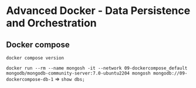 # Advanced Docker - Data Persistence and Orchestration

## Docker compose

`docker compose version`

`docker run --rm --name mongosh -it --network 09-dockercompose_default mongodb/mongodb-community-server:7.0-ubuntu2204 mongosh mongodb://09-dockercompose-db-1`
=> `show dbs;`
